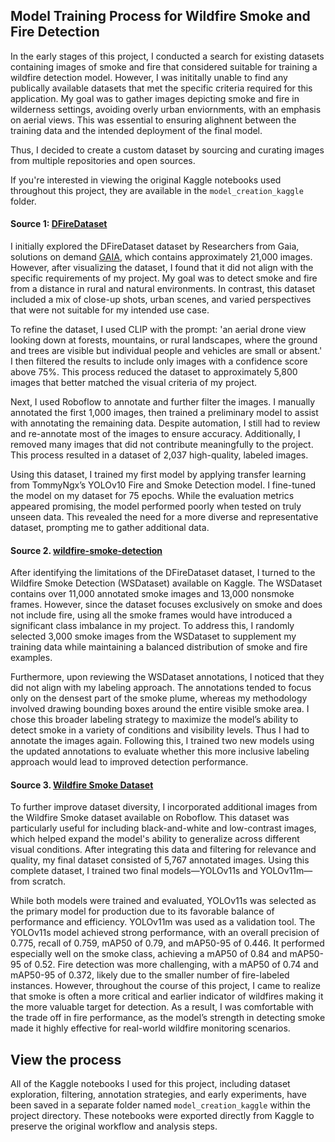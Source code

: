 ## Model Training Process for Wildfire Smoke and Fire Detection

In the early stages of this project, I conducted a search for existing datasets containing images of smoke and fire that considered suitable for training a wildfire detection model. However, I was inititally unable to find any publically available datasets that met the specific criteria required for this application. My goal was to gather images depicting smoke and fire in wilderness settings, avoiding overly urban enviornments, with an emphasis on aerial views. This was essential to ensuring alighnent between the training data and the intended deployment of the final model.

Thus, I decided to create a custom dataset by sourcing and curating images from multiple repositories and open sources.

If you're interested in viewing the original Kaggle notebooks used throughout this project, they are available in the `model_creation_kaggle` folder.

#### Source 1: [DFireDataset](https://github.com/gaiasd/DFireDataset)

I initially explored the DFireDataset dataset by Researchers from Gaia, solutions on demand [GAIA](https://www.gaiasd.com/), which contains approximately 21,000 images. However, after visualizing the dataset, I found that it did not align with the specific requirements of my project. My goal was to detect smoke and fire from a distance in rural and natural environments. In contrast, this dataset included a mix of close-up shots, urban scenes, and varied perspectives that were not suitable for my intended use case.

To refine the dataset, I used CLIP with the prompt: 'an aerial drone view looking down at forests, mountains, or rural landscapes, where the ground and trees are visible but individual people and vehicles are small or absent.' I then filtered the results to include only images with a confidence score above 75%. This process reduced the dataset to approximately 5,800 images that better matched the visual criteria of my project.

Next, I used Roboflow to annotate and further filter the images. I manually annotated the first 1,000 images, then trained a preliminary model to assist with annotating the remaining data. Despite automation, I still had to review and re-annotate most of the images to ensure accuracy. Additionally, I removed many images that did not contribute meaningfully to the project. This process resulted in a dataset of 2,037 high-quality, labeled images.

Using this dataset, I trained my first model by applying transfer learning from TommyNgx’s YOLOv10 Fire and Smoke Detection model. I fine-tuned the model on my dataset for 75 epochs. While the evaluation metrics appeared promising, the model performed poorly when tested on truly unseen data. This revealed the need for a more diverse and representative dataset, prompting me to gather additional data.

#### Source 2. [wildfire-smoke-detection](https://www.kaggle.com/datasets/gloryvu/wildfire-smoke-detection)

After identifying the limitations of the DFireDataset dataset, I turned to the Wildfire Smoke Detection (WSDataset) available on Kaggle. The WSDataset contains over 11,000 annotated smoke images and 13,000 nonsmoke frames. However, since the dataset focuses exclusively on smoke and does not include fire, using all the smoke frames would have introduced a significant class imbalance in my project. To address this, I randomly selected 3,000 smoke images from the WSDataset to supplement my training data while maintaining a balanced distribution of smoke and fire examples.

Furthermore, upon reviewing the WSDataset annotations, I noticed that they did not align with my labeling approach. The annotations tended to focus only on the densest part of the smoke plume, whereas my methodology involved drawing bounding boxes around the entire visible smoke area. I chose this broader labeling strategy to maximize the model’s ability to detect smoke in a variety of conditions and visibility levels. Thus I had to annotate the images again. Following this, I trained two new models using the updated annotations to evaluate whether this more inclusive labeling approach would lead to improved detection performance.

#### Source 3. [Wildfire Smoke Dataset](https://public.roboflow.com/object-detection/wildfire-smoke)

To further improve dataset diversity, I incorporated additional images from the Wildfire Smoke dataset available on Roboflow. This dataset was particularly useful for including black-and-white and low-contrast images, which helped expand the model's ability to generalize across different visual conditions. After integrating this data and filtering for relevance and quality, my final dataset consisted of 5,767 annotated images. Using this complete dataset, I trained two final models—YOLOv11s and YOLOv11m—from scratch. 

While both models were trained and evaluated, YOLOv11s was selected as the primary model for production due to its favorable balance of performance and efficiency. YOLOv11m was used as a validation tool. The YOLOv11s model achieved strong performance, with an overall precision of 0.775, recall of 0.759, mAP50 of 0.79, and mAP50-95 of 0.446. It performed especially well on the smoke class, achieving a mAP50 of 0.84 and mAP50-95 of 0.52. Fire detection was more challenging, with a mAP50 of 0.74 and mAP50-95 of 0.372, likely due to the smaller number of fire-labeled instances. However, throughout the course of this project, I came to realize that smoke is often a more critical and earlier indicator of wildfires making it the more valuable target for detection. As a result, I was comfortable with the trade off in fire performance, as the model’s strength in detecting smoke made it highly effective for real-world wildfire monitoring scenarios.

## View the process
All of the Kaggle notebooks I used for this project, including dataset exploration, filtering, annotation strategies, and early experiments, have been saved in a separate folder named `model_creation_kaggle` within the project directory. These notebooks were exported directly from Kaggle to preserve the original workflow and analysis steps.
